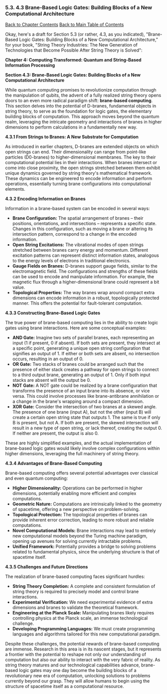 ### 5.3. 4.3 Brane-Based Logic Gates: Building Blocks of a New Computational Architecture

[Back to Chapter Contents](#chapter-5-contents)
[Back to Main Table of Contents](#table-of-contents)

Okay, here's a draft for Section 5.3 (or rather, 4.3, as you indicated), "Brane-Based Logic Gates: Building Blocks of a New Computational Architecture," for your book, "String Theory Industries: The New Generation of Technologies that Become Possible After String Theory is Solved":

**Chapter 4: Computing Transformed: Quantum and String-Based Information Processing**

**Section 4.3: Brane-Based Logic Gates: Building Blocks of a New Computational Architecture**

While quantum computing promises to revolutionize computation through the manipulation of qubits, the advent of a fully realized string theory opens doors to an even more radical paradigm shift: **brane-based computing**. This section delves into the potential of D-branes, fundamental objects in string theory, to serve as the foundation for logic gates, the elementary building blocks of computation. This approach moves beyond the quantum realm, leveraging the intricate geometry and interactions of branes in higher dimensions to perform calculations in a fundamentally new way.

**4.3.1 From Strings to Branes: A New Substrate for Computation**

As introduced in earlier chapters, D-branes are extended objects on which open strings can end. Their dimensionality can range from point-like particles (D0-branes) to higher-dimensional membranes. The key to their computational potential lies in their interactions. When branes intersect or come into close proximity, the open strings stretched between them exhibit unique dynamics governed by string theory's mathematical framework. These dynamics can be engineered to encode information and perform operations, essentially turning brane configurations into computational elements.

**4.3.2 Encoding Information on Branes**

Information in a brane-based system can be encoded in several ways:

*   **Brane Configuration:** The spatial arrangement of branes – their positions, orientations, and intersections – represents a specific state. Changes in this configuration, such as moving a brane or altering its intersection pattern, correspond to a change in the encoded information.
*   **Open String Excitations:** The vibrational modes of open strings stretched between branes carry energy and momentum. Different excitation patterns can represent distinct information states, analogous to the energy levels of electrons in traditional electronics.
*   **Gauge Fields on Branes:** D-branes support gauge fields, similar to the electromagnetic field. The configurations and strengths of these fields can be used to encode and manipulate information. For example, the magnetic flux through a higher-dimensional brane could represent a bit value.
*   **Topological Properties:** The way branes wrap around compact extra dimensions can encode information in a robust, topologically protected manner. This offers the potential for fault-tolerant computation.

**4.3.3 Constructing Brane-Based Logic Gates**

The true power of brane-based computing lies in the ability to create logic gates using brane interactions. Here are some conceptual examples:

*   **AND Gate:** Imagine two sets of parallel branes, each representing an input (1 if present, 0 if absent). If both sets are present, they intersect at a specific point, generating a unique open string configuration that signifies an output of 1. If either or both sets are absent, no intersection occurs, resulting in an output of 0.
*   **OR Gate:** Two stacks of branes could be arranged such that the presence of either stack creates a pathway for open strings to connect to a third output brane, generating an output of 1. Only if both input stacks are absent will the output be 0.
*   **NOT Gate:** A NOT gate could be realized by a brane configuration that transforms the presence of an input brane into its absence, or vice versa. This could involve processes like brane-antibrane annihilation or a change in the brane's wrapping around a compact dimension.
*   **XOR Gate:** Consider the intersection of two branes at a skewed angle. The presence of one brane (input A), but not the other (input B) will create a certain open string state that outputs 1. The same is true if only B is present, but not A. If both are present, the skewed intersection will result in a new type of open string, or lack thereof, creating the output 0. If neither are present, the output is also 0.

These are highly simplified examples, and the actual implementation of brane-based logic gates would likely involve complex configurations within higher dimensions, leveraging the full machinery of string theory.

**4.3.4 Advantages of Brane-Based Computing**

Brane-based computing offers several potential advantages over classical and even quantum computing:

*   **Higher Dimensionality:** Operations can be performed in higher dimensions, potentially enabling more efficient and complex computations.
*   **Geometric Nature:** Computations are intrinsically linked to the geometry of spacetime, offering a new perspective on problem-solving.
*   **Topological Protection:** The topological properties of branes can provide inherent error correction, leading to more robust and reliable computations.
*   **Novel Computational Models:** Brane interactions may lead to entirely new computational models beyond the Turing machine paradigm, opening up avenues for solving currently intractable problems.
*   **Unified Framework:**  Potentially provides a bridge to solving problems related to fundamental physics, since the underlying structure is that of spacetime itself.

**4.3.5 Challenges and Future Directions**

The realization of brane-based computing faces significant hurdles:

*   **String Theory Completion:** A complete and consistent formulation of string theory is required to precisely model and control brane interactions.
*   **Experimental Verification:** We need experimental evidence of extra dimensions and branes to validate the theoretical framework.
*   **Engineering at the Planck Scale:** Manipulating branes likely requires controlling physics at the Planck scale, an immense technological challenge.
*   **Developing Programming Languages:** We must create programming languages and algorithms tailored for this new computational paradigm.

Despite these challenges, the potential rewards of brane-based computing are immense. Research in this area is in its nascent stages, but it represents a frontier with the potential to reshape not only our understanding of computation but also our ability to interact with the very fabric of reality. As string theory matures and our technological capabilities advance, brane-based logic gates may one day become the building blocks of a revolutionary new era of computation, unlocking solutions to problems currently beyond our grasp. They will allow humans to begin using the structure of spacetime itself as a computational resource.


<a id='chapter-5-4'></a>

